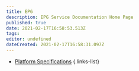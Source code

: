 ```yaml
---
title: EPG
description: EPG Service Documentation Home Page
published: true
date: 2021-02-17T16:58:53.513Z
tags: 
editor: undefined
dateCreated: 2021-02-17T16:58:31.097Z
---
```


- [Platform Specifications](/epg/platform-specifications)
{.links-list}